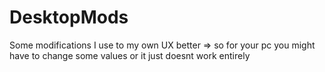 # DesktopMods
Some modifications I use to my own UX better => so for your pc you might have to change some values or it just doesnt work entirely
